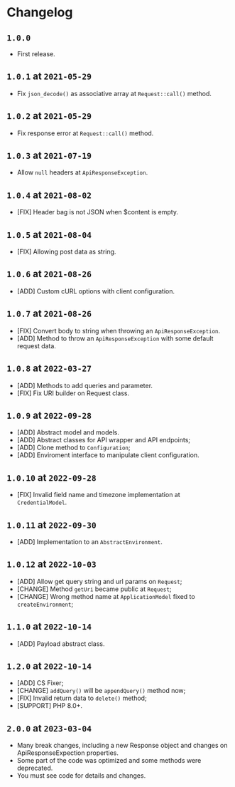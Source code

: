 # Changelog

## `1.0.0`

* First release.

## `1.0.1` at `2021-05-29`

* Fix `json_decode()` as associative array at `Request::call()` method.

## `1.0.2` at `2021-05-29`

* Fix response error at `Request::call()` method.

## `1.0.3` at `2021-07-19`

* Allow `null` headers at `ApiResponseException`.

## `1.0.4` at `2021-08-02`

* [FIX] Header bag is not JSON when $content is empty.

## `1.0.5` at `2021-08-04`

* [FIX] Allowing post data as string.

## `1.0.6` at `2021-08-26`

* [ADD] Custom cURL options with client configuration.

## `1.0.7` at `2021-08-26`

* [FIX] Convert body to string when throwing an `ApiResponseException`.
* [ADD] Method to throw an `ApiResponseException` with some default request data.

## `1.0.8` at `2022-03-27`

* [ADD] Methods to add queries and parameter.
* [FIX] Fix URI builder on Request class.

## `1.0.9` at `2022-09-28`

* [ADD] Abstract model and models.
* [ADD] Abstract classes for API wrapper and API endpoints;
* [ADD] Clone method to `Configuration`;
* [ADD] Enviroment interface to manipulate client configuration.

## `1.0.10` at `2022-09-28`

* [FIX] Invalid field name and timezone implementation at `CredentialModel`.

## `1.0.11` at `2022-09-30`

* [ADD] Implementation to an `AbstractEnvironment`.

## `1.0.12` at `2022-10-03`

* [ADD] Allow get query string and url params on `Request`;
* [CHANGE] Method `getUri` became public at `Request`;
* [CHANGE] Wrong method name at `ApplicationModel` fixed to `createEnvironment`;

## `1.1.0` at `2022-10-14`

* [ADD] Payload abstract class.


## `1.2.0` at `2022-10-14`

* [ADD] CS Fixer;
* [CHANGE] `addQuery()` will be `appendQuery()` method now;
* [FIX] Invalid return data to `delete()` method;
* [SUPPORT] PHP 8.0+.

## `2.0.0` at `2023-03-04`

* Many break changes, including a new Response object and changes on ApiResponseExpection properties.
* Some part of the code was optimized and some methods were deprecated.
* You must see code for details and changes.